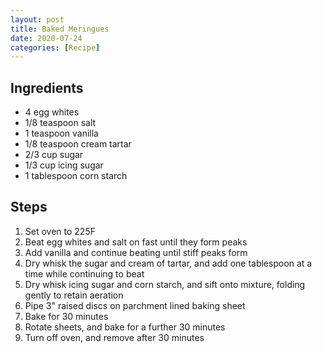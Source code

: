 ```yaml
---
layout: post
title: Baked Meringues
date: 2020-07-24
categories: [Recipe]
---
```


## Ingredients

* 4 egg whites
* 1/8 teaspoon salt
* 1 teaspoon vanilla
* 1/8 teaspoon cream tartar
* 2/3 cup sugar
* 1/3 cup icing sugar
* 1 tablespoon corn starch

## Steps

1. Set oven to 225F
1. Beat egg whites and salt on fast until they form peaks
1. Add vanilla and continue beating until stiff peaks form
1. Dry whisk the sugar and cream of tartar, and add one tablespoon at a time while continuing to beat
1. Dry whisk icing sugar and corn starch, and sift onto mixture, folding gently to retain aeration
1. Pipe 3" raised discs on parchment lined baking sheet
1. Bake for 30 minutes
1. Rotate sheets, and bake for a further 30 minutes
1. Turn off oven, and remove after 30 minutes
